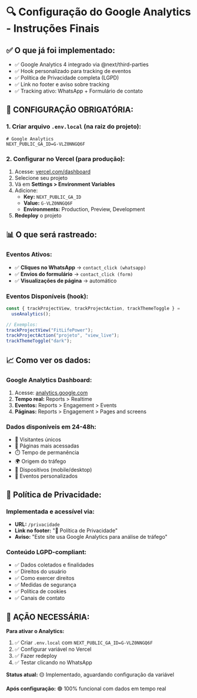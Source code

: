 # 🔍 Configuração do Google Analytics - Instruções Finais

## ✅ O que já foi implementado:

- ✅ Google Analytics 4 integrado via @next/third-parties
- ✅ Hook personalizado para tracking de eventos
- ✅ Política de Privacidade completa (LGPD)
- ✅ Link no footer e aviso sobre tracking
- ✅ Tracking ativo: WhatsApp + Formulário de contato

## 🔧 CONFIGURAÇÃO OBRIGATÓRIA:

### 1. **Criar arquivo `.env.local`** (na raiz do projeto):

```env
# Google Analytics
NEXT_PUBLIC_GA_ID=G-VLZ0NNGQ6F
```

### 2. **Configurar no Vercel** (para produção):

1. Acesse: [vercel.com/dashboard](https://vercel.com/dashboard)
2. Selecione seu projeto
3. Vá em **Settings > Environment Variables**
4. Adicione:
   - **Key:** `NEXT_PUBLIC_GA_ID`
   - **Value:** `G-VLZ0NNGQ6F`
   - **Environments:** Production, Preview, Development
5. **Redeploy** o projeto

## 📊 O que será rastreado:

### **Eventos Ativos:**

- ✅ **Cliques no WhatsApp** → `contact_click (whatsapp)`
- ✅ **Envios do formulário** → `contact_click (form)`
- ✅ **Visualizações de página** → automático

### **Eventos Disponíveis (hook):**

```jsx
const { trackProjectView, trackProjectAction, trackThemeToggle } =
  useAnalytics();

// Exemplos:
trackProjectView("FitLifePower");
trackProjectAction("projeto", "view_live");
trackThemeToggle("dark");
```

## 📈 Como ver os dados:

### **Google Analytics Dashboard:**

1. Acesse: [analytics.google.com](https://analytics.google.com)
2. **Tempo real:** Reports > Realtime
3. **Eventos:** Reports > Engagement > Events
4. **Páginas:** Reports > Engagement > Pages and screens

### **Dados disponíveis em 24-48h:**

- 👥 Visitantes únicos
- 📄 Páginas mais acessadas
- ⏱️ Tempo de permanência
- 🌍 Origem do tráfego
- 📱 Dispositivos (mobile/desktop)
- 🎯 Eventos personalizados

## 📜 Política de Privacidade:

### **Implementada e acessível via:**

- **URL:** `/privacidade`
- **Link no footer:** "📜 Política de Privacidade"
- **Aviso:** "Este site usa Google Analytics para análise de tráfego"

### **Conteúdo LGPD-compliant:**

- ✅ Dados coletados e finalidades
- ✅ Direitos do usuário
- ✅ Como exercer direitos
- ✅ Medidas de segurança
- ✅ Política de cookies
- ✅ Canais de contato

## 🚨 AÇÃO NECESSÁRIA:

**Para ativar o Analytics:**

1. ✅ Criar `.env.local` com `NEXT_PUBLIC_GA_ID=G-VLZ0NNGQ6F`
2. ✅ Configurar variável no Vercel
3. ✅ Fazer redeploy
4. ✅ Testar clicando no WhatsApp

**Status atual:** 🟡 Implementado, aguardando configuração da variável

**Após configuração:** 🟢 100% funcional com dados em tempo real
